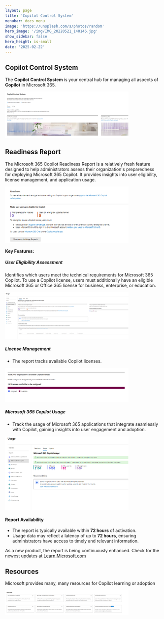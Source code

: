 ```yaml
---
layout: page
title: 'Copilot Control System'
menubar: docs_menu
image: 'https://unsplash.com/s/photos/random'
hero_image: '/img/IMG_20220521_140146.jpg'
show_sidebar: false
hero_height: is-small
date: '2025-02-22'
---
```


## Copilot Control System  

The **Copilot Control System** is your central hub for managing all aspects of **Copilot** in Microsoft 365.

<img src="/articles/img/copilot2.png" width="400">


## Readiness Report

The Microsoft 365 Copilot Readiness Report is a relatively fresh feature designed to help administrators assess their organization's preparedness for deploying Microsoft 365 Copilot. It provides insights into user eligibility, license management, and application usage.

<img src="/articles/img/copilot3.png" width="400">

**Key Features:**

##### **User Eligibility Assessment**
Identifies which users meet the technical requirements for Microsoft 365 Copilot. To use a Copilot license, users must additionally have an eligible Microsoft 365 or Office 365 license for business, enterprise, or education. 

<img src="/articles/img/copilot4.png" width="400">



##### **License Management**
- The report tracks available Copilot licenses. 

<img src="/articles/img/copilot8.png" width="400">



##### **Microsoft 365 Copilot Usage**
- Track the usage of Microsoft 365 applications that integrate seamlessly with Copilot, gaining insights into user engagement and adoption.

<img src="/articles/img/copilot6.png" width="400">


#### Report Availability
- The report is typically available within **72 hours** of activation.
- Usage data may reflect a latency of up to **72 hours**, ensuring administrators have access to timely and relevant information.


As a new product, the report is being continuously enhanced. Check for the newest updates at [Learn.Microsoft.com](https://learn.microsoft.com/en-us/microsoft-365/admin/activity-reports/microsoft-365-copilot-readiness?view=o365-worldwide)




## Resources

Microsoft provides many, many resources for Copilot learning or adoption

<img src="/articles/img/copilot7.png" width="400">











